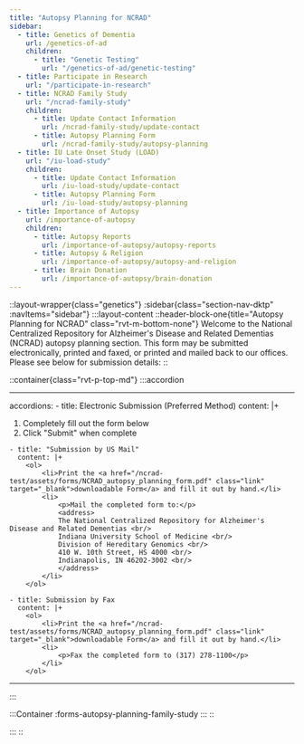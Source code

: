 ```yaml
---
title: "Autopsy Planning for NCRAD"
sidebar:
  - title: Genetics of Dementia
    url: /genetics-of-ad
    children:
      - title: "Genetic Testing"
        url: "/genetics-of-ad/genetic-testing"
  - title: Participate in Research
    url: "/participate-in-research"
  - title: NCRAD Family Study
    url: "/ncrad-family-study"
    children:
      - title: Update Contact Information
        url: /ncrad-family-study/update-contact
      - title: Autopsy Planning Form
        url: /ncrad-family-study/autopsy-planning
  - title: IU Late Onset Study (LOAD)
    url: "/iu-load-study"
    children:
      - title: Update Contact Information
        url: /iu-load-study/update-contact
      - title: Autopsy Planning Form
        url: /iu-load-study/autopsy-planning
  - title: Importance of Autopsy
    url: /importance-of-autopsy
    children:
      - title: Autopsy Reports
        url: /importance-of-autopsy/autopsy-reports
      - title: Autopsy & Religion
        url: /importance-of-autopsy/autopsy-and-religion
      - title: Brain Donation
        url: /importance-of-autopsy/brain-donation
---
```


::layout-wrapper{class="genetics"}
:sidebar{class="section-nav-dktp" :navItems="sidebar"}
:::layout-content
::header-block-one{title="Autopsy Planning for NCRAD" class="rvt-m-bottom-none"}
Welcome to the National Centralized Repository for Alzheimer's Disease and Related Dementias (NCRAD) autopsy planning section. This form may be submitted electronically, printed and faxed, or printed and mailed back to our offices. Please see below for submission details:
::

::container{class="rvt-p-top-md"}
:::accordion

---

accordions: - title: Electronic Submission (Preferred Method)
content: |+

<ol>
<li>Completely fill out the form below</li>
<li>Click "Submit" when complete</li>
</ol>

    - title: "Submission by US Mail"
      content: |+
        <ol>
            <li>Print the <a href="/ncrad-test/assets/forms/NCRAD_autopsy_planning_form.pdf" class="link" target="_blank">downloadable Form</a> and fill it out by hand.</li>
            <li>
                <p>Mail the completed form to:</p>
                <address>
                The National Centralized Repository for Alzheimer's Disease and Related Dementias <br/>
                Indiana University School of Medicine <br/>
                Division of Hereditary Genomics <br/>
                410 W. 10th Street, HS 4000 <br/>
                Indianapolis, IN 46202-3002 <br/>
                </address>
            </li>
        </ol>

    - title: Submission by Fax
      content: |+
        <ol>
            <li>Print the <a href="/ncrad-test/assets/forms/NCRAD_autopsy_planning_form.pdf" class="link" target="_blank">downloadable Form</a> and fill it out by hand.</li>
            <li>
                <p>Fax the completed form to (317) 278-1100</p>
            </li>
        </ol>

---

:::

:::Container
:forms-autopsy-planning-family-study
:::
::

:::
::
